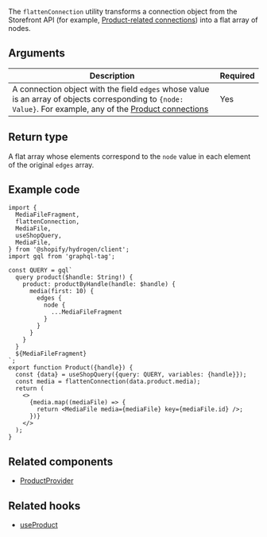 <!-- This file is generated from source code in the Shopify/hydrogen repo. Edit the files in /packages/hydrogen/src/utilities/flattenConnection and run 'yarn generate-docs' at the root of this repo. For more information, refer to https://github.com/Shopify/shopify-dev/blob/master/content/internal/operations/hydrogen-reference-docs.md. -->

The `flattenConnection` utility transforms a connection object from the Storefront API (for example, [Product-related connections](api/storefront/reference/products/product#connections)) into a flat array of nodes.

## Arguments

| Description                                                                                                                                                                                                          | Required |
| -------------------------------------------------------------------------------------------------------------------------------------------------------------------------------------------------------------------- | -------- |
| A connection object with the field `edges` whose value is an array of objects corresponding to `{node: Value}`. For example, any of the [Product connections](api/storefront/reference/products/product#connections) | Yes      |

## Return type

A flat array whose elements correspond to the `node` value in each element of the original `edges` array.

## Example code

```tsx
import {
  MediaFileFragment,
  flattenConnection,
  MediaFile,
  useShopQuery,
  MediaFile,
} from '@shopify/hydrogen/client';
import gql from 'graphql-tag';

const QUERY = gql`
  query product($handle: String!) {
    product: productByHandle(handle: $handle) {
      media(first: 10) {
        edges {
          node {
            ...MediaFileFragment
          }
        }
      }
    }
  }
  ${MediaFileFragment}
`;
export function Product({handle}) {
  const {data} = useShopQuery({query: QUERY, variables: {handle}});
  const media = flattenConnection(data.product.media);
  return (
    <>
      {media.map((mediaFile) => {
        return <MediaFile media={mediaFile} key={mediaFile.id} />;
      })}
    </>
  );
}
```

## Related components

- [ProductProvider](api/hydrogen/components/product-variant/productprovider)

## Related hooks

- [useProduct](api/hydrogen/hooks/product-variant/useproduct)
